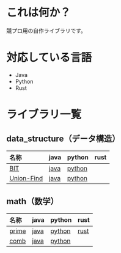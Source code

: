 # これは何か？
競プロ用の自作ライブラリです。

# 対応している言語
- Java
- Python
- Rust

# ライブラリ一覧
## data_structure（データ構造）

|名称|java|python|rust|
|:--|:--|:--|:--|
|[BIT](./data_structure/BIT/)|[java](./data_structure/BIT/java/BIT.java)|[python](./data_structure/BIT/python/BIT.py)||
|[Union-Find](./data_structure/Union-Find)|[java](./data_structure/Union-Find/java/UnionFind.java)|[python](./data_structure/Union-Find/python/unionfind.py)||

## math（数学）
|名称|java|python|rust|
|:--|:--|:--|:--|
|[prime](./math/prime)|[java](./math/prime/java/Prime.java)|[python](./math/prime/python/prime.py)|[rust](./math/prime/rust/src/lib.rs)|
|[comb](./math/comb)|[java](./math/comb/java/Comb.java)|[python](./math/comb/python/comb.py)||
